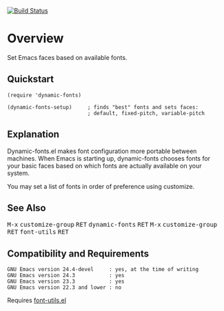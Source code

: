 [![Build Status](https://secure.travis-ci.org/rolandwalker/dynamic-fonts.png?branch=master)](http://travis-ci.org/rolandwalker/dynamic-fonts)

# Overview

Set Emacs faces based on available fonts.

## Quickstart

```elisp
(require 'dynamic-fonts)
 
(dynamic-fonts-setup)     ; finds "best" fonts and sets faces:
                          ; default, fixed-pitch, variable-pitch
```

## Explanation

Dynamic-fonts.el makes font configuration more portable between
machines.  When Emacs is starting up, dynamic-fonts chooses fonts
for your basic faces based on which fonts are actually available
on your system.

You may set a list of fonts in order of preference using customize.

## See Also

<kbd>M-x</kbd> <kbd>customize-group</kbd> <kbd>RET</kbd> <kbd>dynamic-fonts</kbd> <kbd>RET</kbd>
<kbd>M-x</kbd> <kbd>customize-group</kbd> <kbd>RET</kbd> <kbd>font-utils</kbd> <kbd>RET</kbd>

## Compatibility and Requirements

	GNU Emacs version 24.4-devel     : yes, at the time of writing
	GNU Emacs version 24.3           : yes
	GNU Emacs version 23.3           : yes
	GNU Emacs version 22.3 and lower : no

Requires [font-utils.el](http://github.com/rolandwalker/font-utils)
